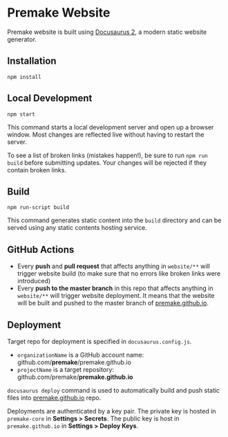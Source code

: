 # Premake Website

Premake website is built using [Docusaurus 2](https://v2.docusaurus.io/), a modern static website generator.

## Installation

```
npm install
```

## Local Development

```
npm start
```

This command starts a local development server and open up a browser window. Most changes are reflected live without having to restart the server.

To see a list of broken links (mistakes happen!), be sure to run `npm run build` before submitting updates. Your changes will be rejected if they contain broken links.

## Build

```
npm run-script build
```

This command generates static content into the `build` directory and can be served using any static contents hosting service.

## GitHub Actions

* Every **push** and **pull request** that affects anything in `website/**` will trigger website build (to make sure that no errors like broken links were introduced)
* Every **push to the master branch** in this repo that affects anything in `website/**` will trigger website deployment. It means that the website will be built and pushed to the master branch of [premake.github.io](https://github.com/premake/premake.github.io).

## Deployment

Target repo for deployment is specified in `docusaurus.config.js`.

* `organizationName` is a GitHub account name: github.com/**premake**/premake.github.io
* `projectName` is a target repository: github.com/premake/**premake.github.io**

`docusaurus deploy` command is used to automatically build and push static files into [premake.github.io](https://github.com/premake/premake.github.io) repo.

Deployments are authenticated by a key pair. The private key is hosted in `premake-core` in **Settings > Secrets**. The public key is host in `premake.github.io` in **Settings > Deploy Keys**.
